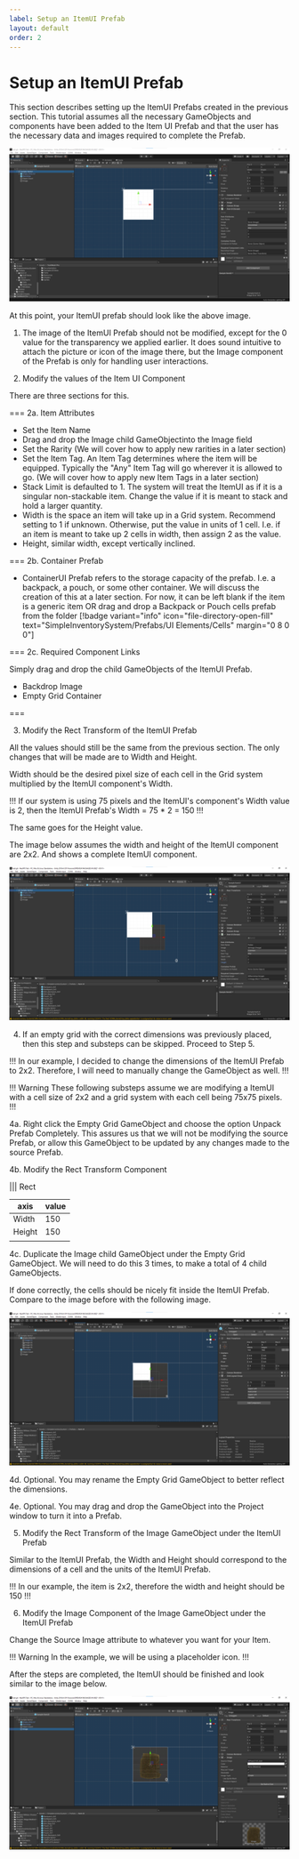 ```yaml
---
label: Setup an ItemUI Prefab
layout: default
order: 2
---
```

# Setup an ItemUI Prefab

This section describes setting up the ItemUI Prefabs created in the previous section. This tutorial assumes all the necessary GameObjects and components have been added to the Item UI Prefab and that the user has the necessary data and images required to complete the Prefab.

![](/static/image14.png)

At this point, your ItemUI prefab should look like the above image.

1. The image of the ItemUI Prefab should not be modified, except for the 0 value for the transparency we applied earlier. It does sound intuitive to attach the picture or icon of the image there, but the Image component of the Prefab is only for handling user interactions.

2. Modify the values of the Item UI Component

There are three sections for this.

=== 2a. Item Attributes

- Set the Item Name
- Drag and drop the Image child GameObjectinto the Image field
- Set the Rarity (We will cover how to apply new rarities in a later section)
- Set the Item Tag. An Item Tag determines where the item will be equipped. Typically the "Any" Item Tag will go wherever it is allowed to go. (We will cover how to apply new Item Tags in a later section)
- Stack Limit is defaulted to 1. The system will treat the ItemUI as if it is a singular non-stackable item. Change the value if it is meant to stack and hold a larger quantity.
- Width is the space an item will take up in a Grid system. Recommend setting to 1 if unknown. Otherwise, put the value in units of 1 cell. I.e. if an item is meant to take up 2 cells in width, then assign 2 as the value.
- Height, similar width, except vertically inclined.

=== 2b. Container Prefab

- ContainerUI Prefab refers to the storage capacity of the prefab. I.e. a backpack, a pouch, or some other container. We will discuss the creation of this at a later section. For now, it can be left blank if the item is a generic item OR drag and drop a Backpack or Pouch cells prefab from the folder [!badge variant="info" icon="file-directory-open-fill" text="SimpleInventorySystem/Prefabs/UI Elements/Cells" margin="0 8 0 0"]

=== 2c. Required Component Links

Simply drag and drop the child GameObjects of the ItemUI Prefab.

- Backdrop Image
- Empty Grid Container

===

3. Modify the Rect Transform of the ItemUI Prefab

All the values should still be the same from the previous section. The only changes that will be made are to Width and Height.

Width should be the desired pixel size of each cell in the Grid system multiplied by the ItemUI component's Width.

!!!
If our system is using 75 pixels and the ItemUI's component's Width value is 2, then
the ItemUI Prefab's Width = 75 * 2 = 150
!!!

The same goes for the Height value.

The image below assumes the width and height of the ItemUI component are 2x2. And shows a complete ItemUI component.

![](/static/image17.png)

4. If an empty grid with the correct dimensions was previously placed, then this step and substeps can be skipped. Proceed to Step 5.

!!!
In our example, I decided to change the dimensions of the ItemUI Prefab to 2x2. Therefore, I will need to manually change the GameObject as well.
!!!

!!! Warning
These following substeps assume we are modifying a ItemUI with a cell size of 2x2 and a grid system with each cell being 75x75 pixels.
!!!

4a. Right click the Empty Grid GameObject and choose the option Unpack Prefab Completely. This assures us that we will not be modifying the source Prefab, or allow this GameObject to be updated by any changes made to the source Prefab.

4b. Modify the Rect Transform Component

||| Rect

axis | value
--- | ---
Width | 150
Height | 150
|||

4c. Duplicate the Image child GameObject under the Empty Grid GameObject. We will need to do this 3 times, to make a total of 4 child GameObjects.

If done correctly, the cells should be nicely fit inside the ItemUI Prefab. Compare to the image before with the following image.

![](/static/image23.png)

4d. Optional. You may rename the Empty Grid GameObject to better reflect the dimensions.

4e. Optional. You may drag and drop the GameObject into the Project window to turn it into a Prefab.

5. Modify the Rect Transform of the Image GameObject under the ItemUI Prefab

Similar to the ItemUI Prefab, the Width and Height should correspond to the dimensions of a cell and the units of the ItemUI Prefab.

!!!
In our example, the item is 2x2, therefore the width and height should be 150
!!!

6. Modify the Image Component of the Image GameObject under the ItemUI Prefab

Change the Source Image attribute to whatever you want for your Item.

!!! Warning
In the example, we will be using a placeholder icon.
!!!

After the steps are completed, the ItemUI should be finished and look similar to the image below.

![](/static/image22.png)